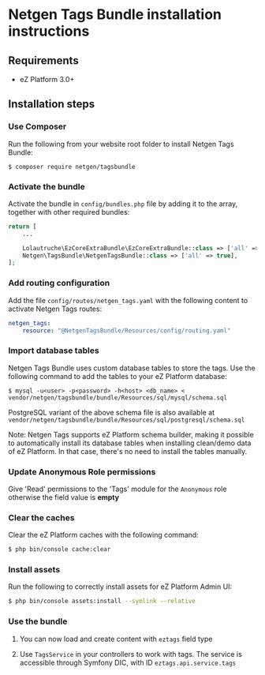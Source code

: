Netgen Tags Bundle installation instructions
============================================

Requirements
------------

* eZ Platform 3.0+

Installation steps
------------------

### Use Composer

Run the following from your website root folder to install Netgen Tags Bundle:

```
$ composer require netgen/tagsbundle
```

### Activate the bundle

Activate the bundle in `config/bundles.php` file by adding it to the array, together with other required bundles:

```php
return [
    ...

    Lolautruche\EzCoreExtraBundle\EzCoreExtraBundle::class => ['all' => true],
    Netgen\TagsBundle\NetgenTagsBundle::class => ['all' => true],
];
```

### Add routing configuration

Add the file `config/routes/netgen_tags.yaml` with the following content to activate Netgen Tags routes:

```yml
netgen_tags:
    resource: "@NetgenTagsBundle/Resources/config/routing.yaml"
```

### Import database tables

Netgen Tags Bundle uses custom database tables to store the tags. Use the following command to add the tables to your eZ Platform database:

```
$ mysql -u<user> -p<password> -h<host> <db_name> < vendor/netgen/tagsbundle/bundle/Resources/sql/mysql/schema.sql
```

PostgreSQL variant of the above schema file is also available at `vendor/netgen/tagsbundle/bundle/Resources/sql/postgresql/schema.sql`

Note: Netgen Tags supports eZ Platform schema builder, making it possible to automatically install its database tables when installing
clean/demo data of eZ Platform. In that case, there's no need to install the tables manually.

### Update Anonymous Role permissions

Give 'Read' permissions to the 'Tags' module for the `Anonymous` role otherwise the field value is **empty**

### Clear the caches

Clear the eZ Platform caches with the following command:

```bash
$ php bin/console cache:clear
```

### Install assets

Run the following to correctly install assets for eZ Platform Admin UI:

```bash
$ php bin/console assets:install --symlink --relative
```

### Use the bundle

1) You can now load and create content with `eztags` field type

2) Use `TagsService` in your controllers to work with tags. The service is accessible through Symfony DIC, with ID `eztags.api.service.tags`
